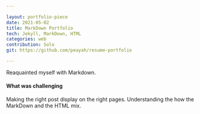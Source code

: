 ```yaml
---

layout: portfolio-piece
date: 2021-05-02
title: MarkDown Portfolio
tech: Jekyll, MarkDown, HTML
categories: web
contribution: Solo
git: https://github.com/peayah/resume-portfolio

---
```


Reaquainted myself with Markdown.

#### What was challenging
Making the right post display on the right pages. Understanding the how the MarkDown and the HTML mix.

